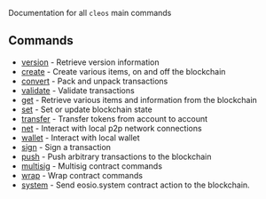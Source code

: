 Documentation for all `cleos` main commands

## Commands
- [version](version) - Retrieve version information
- [create](create) - Create various items, on and off the blockchain
- [convert](convert) - Pack and unpack transactions
- [validate](validate) - Validate transactions
- [get](get) - Retrieve various items and information from the blockchain
- [set](set) - Set or update blockchain state
- [transfer](transfer.md) - Transfer tokens from account to account
- [net](net) - Interact with local p2p network connections
- [wallet](wallet) - Interact with local wallet
- [sign](sign.md) - Sign a transaction
- [push](push) - Push arbitrary transactions to the blockchain
- [multisig](multisig) - Multisig contract commands
- [wrap](wrap) - Wrap contract commands
- [system](system) - Send eosio.system contract action to the blockchain.
